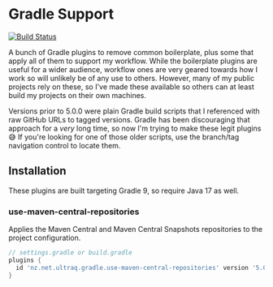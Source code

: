 
Gradle Support
==============

[![Build Status](https://github.com/ultraq/gradle-support/actions/workflows/build.yml/badge.svg)](https://github.com/ultraq/gradle-support/actions)

A bunch of Gradle plugins to remove common boilerplate, plus some that apply all
of them to support my workflow.  While the boilerplate plugins are useful for a
wider audience, workflow ones are very geared towards how I work so will
unlikely be of any use to others.  However, many of my public projects rely on
these, so I've made these available so others can at least build my projects on
their own machines.

Versions prior to 5.0.0 were plain Gradle build scripts that I referenced with
raw GitHub URLs to tagged versions.  Gradle has been discouraging that approach
for a *very* long time, so now I'm trying to make these legit plugins 😅  If
you're looking for one of those older scripts, use the branch/tag navigation
control to locate them.


Installation
------------

These plugins are built targeting Gradle 9, so require Java 17 as well.

### use-maven-central-repositories

Applies the Maven Central and Maven Central Snapshots repositories to the
project configuration.

```groovy
// settings.gradle or build.gradle
plugins {
  id 'nz.net.ultraq.gradle.use-maven-central-repositories' version '5.0.0-SNAPSHOT'
}
```

### 
